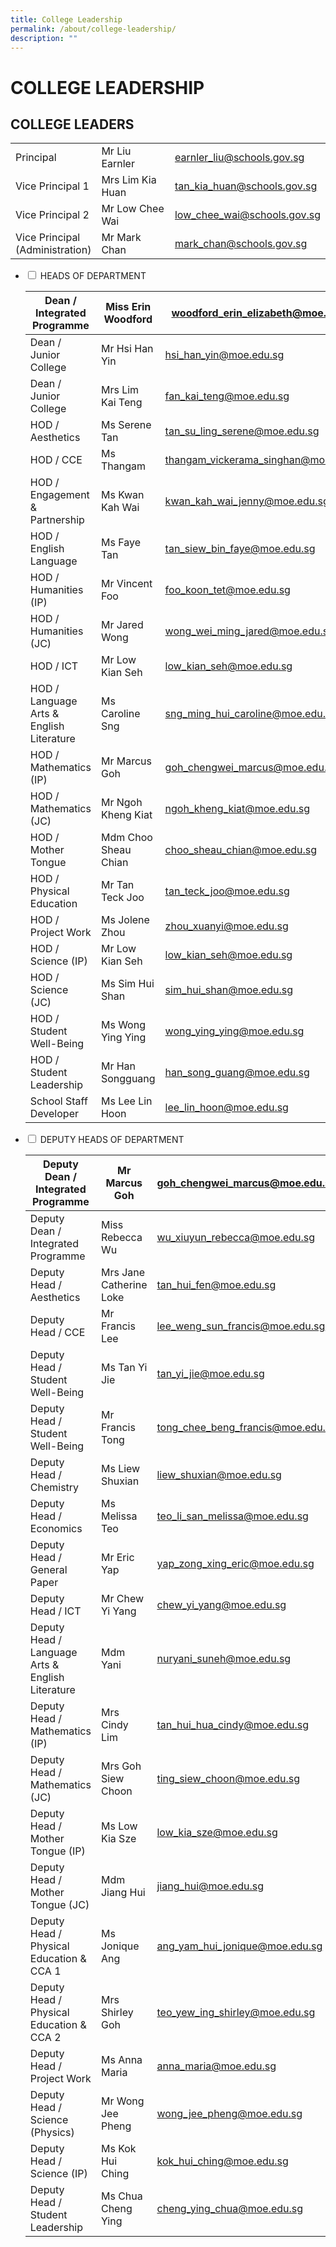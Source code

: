 ```yaml
---
title: College Leadership
permalink: /about/college-leadership/
description: ""
---
```

# COLLEGE LEADERSHIP

## COLLEGE LEADERS

|                 |                  |                             |
|--------------|------------------|-----------|
| Principal                          | Mr Liu Earnler   | [earnler\_liu@schools.gov.sg](mailto:earnler_liu@schools.gov.sg)  |
| Vice Principal 1                   | Mrs Lim Kia Huan | [tan\_kia\_huan@schools.gov.sg](mailto:tan_kia_huan@schools.gov.sg) |
| Vice Principal 2                   | Mr Low Chee Wai  | [low\_chee\_wai@schools.gov.sg](mailto:low_chee_wai@schools.gov.sg) |
| Vice Principal<br>(Administration) | Mr Mark Chan     | [mark\_chan@schools.gov.sg](mailto:mark_chan@schools.gov.sg)    |


<ul class="jekyllcodex_accordion">
  <li>
    <input type="checkbox" id="accordion1">
    <label for="accordion1">HEADS OF DEPARTMENT</label>
    <div>
<table>
<thead>
  <tr>
    <th>Dean / Integrated Programme<br></th>
    <th>Miss Erin Woodford<br></th>
    <th><a href="mailto:woodford_erin_elizabeth@moe.edu.sg">woodford_erin_elizabeth@moe.edu.sg</a><br></th>
  </tr>
</thead>
<tbody>
  <tr>
    <td>Dean / Junior College<br></td>
    <td>Mr Hsi Han Yin<br></td>
    <td><a href="mailto:hsi_han_yin@moe.edu.sg">hsi_han_yin@moe.edu.sg</a><br></td>
  </tr>
  <tr>
    <td>Dean / Junior College<br></td>
    <td>Mrs Lim Kai Teng<br></td>
    <td><a href="mailto:fan_kai_teng@moe.edu.sg">fan_kai_teng@moe.edu.sg</a><br></td>
  </tr>
  <tr>
    <td>HOD / Aesthetics<br></td>
    <td>Ms Serene Tan<br></td>
    <td><a href="mailto:tan_su_ling_serene@moe.edu.sg">tan_su_ling_serene@moe.edu.sg</a><br></td>
  </tr>
  <tr>
    <td>HOD / CCE <br></td>
    <td>Ms Thangam<br></td>
    <td><a href="mailto:thangam_vickerama_singhan@moe.edu.sg">thangam_vickerama_singhan@moe.edu.sg</a><br></td>
  </tr>
  <tr>
    <td>HOD / Engagement &amp; Partnership<br></td>
    <td>Ms Kwan Kah Wai<br></td>
    <td><a href="mailto:kwan_kah_wai_jenny@moe.edu.sg">kwan_kah_wai_jenny@moe.edu.sg</a><br></td>
  </tr>
  <tr>
    <td>HOD / English Language<br></td>
    <td>Ms Faye Tan<br></td>
    <td><a href="mailto:tan_siew_bin_faye@moe.edu.sg">tan_siew_bin_faye@moe.edu.sg</a><br></td>
  </tr>
  <tr>
    <td>HOD / Humanities (IP)<br></td>
    <td>Mr Vincent Foo<br></td>
    <td><a href="mailto:foo_koon_tet@moe.edu.sg">foo_koon_tet@moe.edu.sg</a><br></td>
  </tr>
  <tr>
    <td>HOD / Humanities (JC)<br></td>
    <td>Mr Jared Wong<br></td>
    <td><a href="mailto:wong_wei_ming_jared@moe.edu.sg">wong_wei_ming_jared@moe.edu.sg</a><br></td>
  </tr>
  <tr>
    <td>HOD / ICT<br></td>
    <td>Mr Low Kian Seh<br></td>
    <td><a href="mailto:low_kian_seh@moe.edu.sg">low_kian_seh@moe.edu.sg</a><br></td>
  </tr>
  <tr>
    <td>HOD / Language Arts &amp; English Literature<br></td>
    <td>Ms Caroline Sng<br></td>
    <td><a href="mailto:sng_ming_hui_caroline@moe.edu.sg">sng_ming_hui_caroline@moe.edu.sg</a><br></td>
  </tr>
  <tr>
    <td>HOD / Mathematics (IP)<br></td>
    <td>Mr Marcus Goh<br></td>
    <td><a href="mailto:goh_chengwei_marcus@moe.edu.sg">goh_chengwei_marcus@moe.edu.sg</a><br></td>
  </tr>
  <tr>
    <td>HOD / Mathematics (JC)<br></td>
    <td>Mr Ngoh Kheng Kiat<br></td>
    <td><a href="mailto:ngoh_kheng_kiat@moe.edu.sg">ngoh_kheng_kiat@moe.edu.sg</a><br></td>
  </tr>
  <tr>
    <td>HOD / Mother Tongue <br></td>
    <td>Mdm Choo Sheau Chian<br></td>
    <td><a href="mailto:choo_sheau_chian@moe.edu.sg">choo_sheau_chian@moe.edu.sg</a><br></td>
  </tr>
  <tr>
    <td>HOD / Physical Education</td>
    <td>Mr Tan Teck Joo</td>
    <td><a href="mailto:tan_teck_joo@moe.edu.sg">tan_teck_joo@moe.edu.sg</a><br></td>
  </tr>
  <tr>
    <td>HOD / Project Work<br></td>
    <td>Ms Jolene Zhou<br></td>
    <td><a href="mailto:zhou_xuanyi@moe.edu.sg">zhou_xuanyi@moe.edu.sg</a><br></td>
  </tr>
  <tr>
    <td>HOD / Science (IP)<br></td>
    <td>Mr Low Kian Seh<br></td>
    <td><a href="mailto:low_kian_seh@moe.edu.sg">low_kian_seh@moe.edu.sg</a><br></td>
  </tr>
  <tr>
    <td>HOD / Science (JC)<br></td>
    <td>Ms Sim Hui Shan<br></td>
    <td><a href="mailto:sim_hui_shan@moe.edu.sg">sim_hui_shan@moe.edu.sg</a><br></td>
  </tr>
  <tr>
    <td>HOD / Student Well-Being</td>
    <td>Ms Wong Ying Ying</td>
    <td><a href="mailto:wong_ying_ying@moe.edu.sg">wong_ying_ying@moe.edu.sg</a></td>
  </tr>
  <tr>
    <td>HOD / Student Leadership<br></td>
    <td>Mr Han Songguang<br></td>
    <td><a href="mailto:han_song_guang@moe.edu.sg">han_song_guang@moe.edu.sg</a><br></td>
  </tr>
  <tr>
    <td>School Staff Developer<br></td>
    <td>Ms Lee Lin Hoon<br></td>
    <td><a href="mailto:lee_lin_hoon@moe.edu.sg">lee_lin_hoon@moe.edu.sg</a></td>
  </tr>
</tbody>
</table>
    </div>
	</li>  
  <li>
    <input type="checkbox" id="accordion2">
    <label for="accordion2">DEPUTY HEADS OF DEPARTMENT</label>
    <div>
		 <table>
<thead>
  <tr>
    <th>Deputy Dean / Integrated Programme<br></th>
    <th>Mr Marcus Goh<br></th>
    <th><a href="mailto:goh_chengwei_marcus@moe.edu.sg">goh_chengwei_marcus@moe.edu.sg</a><br></th>
  </tr>
</thead>
<tbody>
  <tr>
    <td>Deputy Dean / Integrated Programme</td>
    <td>Miss Rebecca Wu </td>
    <td><a href="mailto:wu_xiuyun_rebecca@moe.edu.sg">wu_xiuyun_rebecca@moe.edu.sg</a> <br></td>
  </tr>
  <tr>
    <td>Deputy Head / Aesthetics<br></td>
    <td>Mrs Jane Catherine Loke<br></td>
    <td><a href="mailto:tan_hui_fen@moe.edu.sg">tan_hui_fen@moe.edu.sg</a><br></td>
  </tr>
  <tr>
    <td>Deputy Head / CCE <br></td>
    <td>Mr Francis Lee<br></td>
    <td><a href="mailto:lee_weng_sun_francis@moe.edu.sg">lee_weng_sun_francis@moe.edu.sg</a><br></td>
  </tr>
  <tr>
    <td>Deputy Head / Student Well-Being<br></td>
    <td>Ms Tan Yi Jie<br></td>
    <td><a href="mailto:tan_yi_jie@moe.edu.sg">tan_yi_jie@moe.edu.sg</a><br></td>
  </tr>
  <tr>
    <td>Deputy Head / Student Well-Being<br></td>
    <td>Mr Francis Tong<br></td>
    <td><a href="mailto:tong_chee_beng_francis@moe.edu.sg">tong_chee_beng_francis@moe.edu.sg</a><br></td>
  </tr>
  <tr>
    <td>Deputy Head / Chemistry </td>
    <td>Ms Liew Shuxian </td>
    <td><a href="mailto:liew_shuxian@moe.edu.sg">liew_shuxian@moe.edu.sg</a> </td>
  </tr>
  <tr>
    <td>Deputy Head / Economics<br></td>
    <td>Ms Melissa Teo<br></td>
    <td><a href="mailto:teo_li_san_melissa@moe.edu.sg">teo_li_san_melissa@moe.edu.sg</a><br></td>
  </tr>
  <tr>
    <td>Deputy Head / General Paper </td>
    <td>Mr Eric Yap<br></td>
    <td><a href="mailto:yap_zong_xing_eric@moe.edu.sg">yap_zong_xing_eric@moe.edu.sg</a> </td>
  </tr>
  <tr>
    <td>Deputy Head / ICT<br></td>
    <td>Mr Chew Yi Yang<br></td>
    <td><a href="mailto:chew_yi_yang@moe.edu.sg">chew_yi_yang@moe.edu.sg</a><br></td>
  </tr>
  <tr>
    <td>Deputy Head / Language Arts &amp; English Literature</td>
    <td>Mdm Yani </td>
    <td><a href="mailto:nuryani_suneh@moe.edu.sg">nuryani_suneh@moe.edu.sg</a><br></td>
  </tr>
  <tr>
    <td>Deputy Head / Mathematics (IP)<br></td>
    <td>Mrs Cindy Lim<br></td>
    <td><a href="mailto:tan_hui_hua_cindy@moe.edu.sg">tan_hui_hua_cindy@moe.edu.sg</a><br></td>
  </tr>
  <tr>
    <td>Deputy Head / Mathematics (JC)<br></td>
    <td>Mrs Goh Siew Choon<br></td>
    <td><a href="mailto:ting_siew_choon@moe.edu.sg">ting_siew_choon@moe.edu.sg</a><br></td>
  </tr>
  <tr>
    <td>Deputy Head / Mother Tongue (IP) </td>
    <td>Ms Low Kia Sze</td>
    <td><a href="mailto:low_kia_sze@moe.edu.sg">low_kia_sze@moe.edu.sg</a><br></td>
  </tr>
  <tr>
    <td>Deputy Head / Mother Tongue (JC)<br></td>
    <td>Mdm Jiang Hui<br></td>
    <td><a href="mailto:jiang_hui@moe.edu.sg">jiang_hui@moe.edu.sg</a><br></td>
  </tr>
  <tr>
    <td>Deputy Head / Physical Education &amp; CCA 1<br></td>
    <td>Ms Jonique Ang</td>
    <td><a href="mailto:ang_yam_hui_jonique@moe.edu.sg">ang_yam_hui_jonique@moe.edu.sg</a></td>
  </tr>
  <tr>
    <td>Deputy Head / Physical Education &amp; CCA 2 </td>
    <td>Mrs Shirley Goh</td>
    <td><a href="mailto:teo_yew_ing_shirley@moe.edu.sg">teo_yew_ing_shirley@moe.edu.sg</a></td>
  </tr>
  <tr>
    <td>Deputy Head / Project Work </td>
    <td>Ms Anna Maria  </td>
    <td><a href="mailto:anna_maria@moe.edu.sg">anna_maria@moe.edu.sg</a> </td>
  </tr>
  <tr>
    <td>Deputy Head / Science (Physics)<br></td>
    <td>Mr Wong Jee Pheng<br></td>
    <td><a href="mailto:wong_jee_pheng@moe.edu.sg">wong_jee_pheng@moe.edu.sg</a><br></td>
  </tr>
  <tr>
    <td>Deputy Head /<br>Science (IP) <br></td>
    <td>Ms Kok Hui Ching</td>
    <td><a href="mailto:kok_hui_ching@moe.edu.sg">kok_hui_ching@moe.edu.sg</a><br></td>
  </tr>
  <tr>
    <td>Deputy Head / Student Leadership </td>
    <td>Ms Chua Cheng Ying </td>
    <td><a href="mailto:cheng_ying_chua@moe.edu.sg">cheng_ying_chua@moe.edu.sg</a></td>
  </tr>
</tbody>
</table>
    </div>
  </li>
</ul>